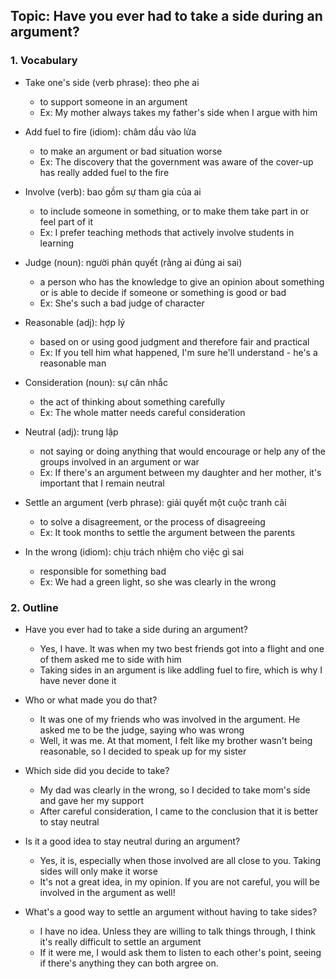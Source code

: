## Topic: Have you ever had to take a side during an argument?

### 1. Vocabulary
- Take one's side (verb phrase): theo phe ai
  + to support someone in an argument
  + Ex: My mother always takes my father's side when I argue with him

- Add fuel to fire (idiom): châm dầu vào lửa
  + to make an argument or bad situation worse
  + Ex: The discovery that the government was aware of the cover-up has really added fuel to the fire

- Involve (verb): bao gồm sự tham gia của ai
  + to include someone in something, or to make them take part in or feel part of it
  + Ex: I prefer teaching methods that actively involve students in learning

- Judge (noun): người phán quyết (rằng ai đúng ai sai)
  + a person who has the knowledge to give an opinion about something or is able to decide if someone or something is good or bad
  + Ex: She's such a bad judge of character

- Reasonable (adj): hợp lý
  + based on or using good judgment and therefore fair and practical
  + Ex: If you tell him what happened, I'm sure he'll understand - he's a reasonable man

- Consideration (noun): sự cân nhắc
  + the act of thinking about something carefully
  + Ex: The whole matter needs careful consideration

- Neutral (adj): trung lập
  + not saying or doing anything that would encourage or help any of the groups involved in an argument or war
  + Ex: If there's an argument between my daughter and her mother, it's important that I remain neutral

- Settle an argument (verb phrase): giải quyết một cuộc tranh cãi
  + to solve a disagreement, or the process of disagreeing
  + Ex: It took months to settle the argument between the parents

- In the wrong (idiom): chịu trách nhiệm cho việc gì sai
  + responsible for something bad
  + Ex: We had a green light, so she was clearly in the wrong

### 2. Outline
- Have you ever had to take a side during an argument?
  + Yes, I have. It was when my two best friends got into a flight and one of them asked me to side with him
  + Taking sides in an argument is like addling fuel to fire, which is why I have never done it

- Who or what made you do that?
  + It was one of my friends who was involved in the argument. He asked me to be the judge, saying who was wrong
  + Well, it was me. At that moment, I felt like my brother wasn't being reasonable, so I decided to speak up for my sister

- Which side did you decide to take?
  + My dad was clearly in the wrong, so I decided to take mom's side and gave her my support
  + After careful consideration, I came to the conclusion that it is better to stay neutral

- Is it a good idea to stay neutral during an argument?
  + Yes, it is, especially when those involved are all close to you. Taking sides will only make it worse
  + It's not a great idea, in my opinion. If you are not careful, you will be involved in the argument as well!

- What's a good way to settle an argument without having to take sides?
  + I have no idea. Unless they are willing to talk things through, I think it's really difficult to settle an argument
  + If it were me, I would ask them to listen to each other's point, seeing if there's anything they can both argree on.